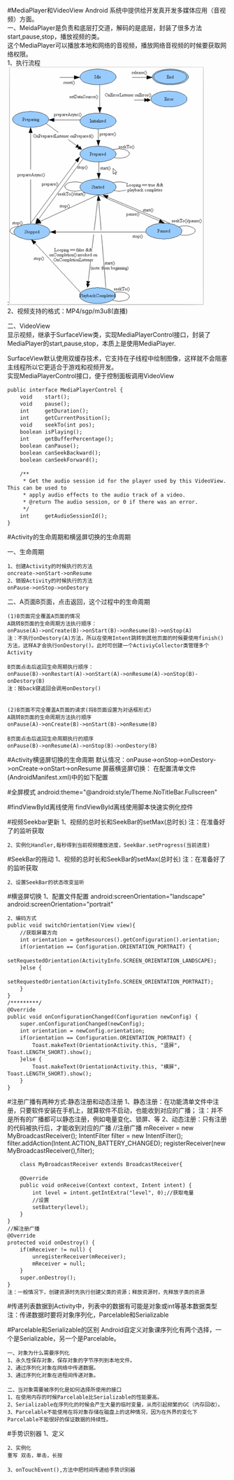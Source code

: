 #MediaPlayer和VideoView
Android 系统中提供给开发真开发多媒体应用（音视频）方面。</br>
一、MeidaPlayer是负责和底层打交道，解码的是底层，封装了很多方法start,pause,stop，播放视频的类。</br>
这个MediaPlayer可以播放本地和网络的音视频，播放网络音视频的时候要获取网络权限。</br>
1、执行流程</br>:![image](note_resource/MediaPlayer.PNG)</br>
2、视频支持的格式：MP4/sgp/m3u8(直播)</br>


二、VideoView</br>
显示视频，继承于SurfaceView类，实现MediaPlayerControl接口，封装了MediaPlayer的start,pause,stop，本质上是使用MediaPlayer.

SurfaceView默认使用双缓存技术，它支持在子线程中绘制图像，这样就不会阻塞主线程所以它更适合于游戏和视频开发。</br>
实现MediaPlayerControl接口，便于控制面板调用VideoView

    public interface MediaPlayerControl {
        void    start();
        void    pause();
        int     getDuration();
        int     getCurrentPosition();
        void    seekTo(int pos);
        boolean isPlaying();
        int     getBufferPercentage();
        boolean canPause();
        boolean canSeekBackward();
        boolean canSeekForward();

        /**
         * Get the audio session id for the player used by this VideoView. This can be used to
         * apply audio effects to the audio track of a video.
         * @return The audio session, or 0 if there was an error.
         */
        int     getAudioSessionId();
    }


#Activity的生命周期和横竖屏切换的生命周期

一、生命周期

    1、创建Activity的时候执行的方法
	oncreate->onStart->onResume
    2、销毁Activity的时候执行的方法
	onPause->onStop->onDestory


二、A页面B页面，点击返回，这个过程中的生命周期
    
    (1)B页面完全覆盖A页面的情况
    A跳转B页面的生命周期方法执行顺序：
	onPause(A)->onCreate(B)->onStart(B)->onResume(B)->onStop(A)
	注：不执行onDestory(A)方法，所以在使用Intent跳转到其他页面的时候要使用finish()方法，这样A才会执行onDestory()。此时可创建一个ActiviyCollector类管理多个Activity
    
    B页面点击后返回生命周期执行顺序：
	onPause(B)->onRestart(A)->onStart(A)->onResume(A)->onStop(B)-onDestory(B)
	注：按back键返回会调用onDestory()
    

    (2)B页面不完全覆盖A页面的请求(将B页面设置为对话框形式)
    A跳转B页面的生命周期方法执行顺序
	onPause(A)->onCreate(B)->onStart(B)->onResume(B)

    B页面点击后返回生命周期执行的顺序
	onPause(B)->onResume(A)->onStop(B)->onDestory(B)

#Activity横竖屏切换的生命周期
    默认情况：onPause->onStop->onDestory->onCreate->onStart->onResume
	屏蔽横竖屏切换：
	在配置清单文件(AndroidManifest.xml)中的<Activity />如下配置
	<activity
            android:name=".activity.SystemVideoPlayer"
            android:configChanges="orientation|screenSize|keyboardHidden"
            ></activity>

#全屏模式
    android:theme="@android:style/Theme.NoTitleBar.Fullscreen"

#findViewById离线使用
findViewById离线使用脚本快速实例化控件

#视频Seekbar更新
    1、视频的总时长和SeekBar的setMax(总时长)
	注：在准备好了的监听获取	

    2、实例化Handler,每秒得到当前视频播放进度，SeekBar.setProgress(当前进度)

#SeekBar的拖动
    1、视频的总时长和SeekBar的setMax(总时长)
	注：在准备好了的监听获取	

	2、设置SeekBar的状态改变监听

#横竖屏切换
    1、配置文件配置
	android:screenOrientation="landscape"<!--横屏-->
	android:screenOrientation="portrait"<!--竖屏-->
    
    2、编码方式
	public void switchOrientation(View view){
        //获取屏幕方向
        int orientation = getResources().getConfiguration().orientation;
        if(orientation == Configuration.ORIENTATION_PORTRAIT) {
            setRequestedOrientation(ActivityInfo.SCREEN_ORIENTATION_LANDSCAPE);
        }else {
            setRequestedOrientation(ActivityInfo.SCREEN_ORIENTATION_PORTRAIT);
        }
    }
	/*********/
	@Override
    public void onConfigurationChanged(Configuration newConfig) {
        super.onConfigurationChanged(newConfig);
        int orientation = newConfig.orientation;
        if(orientation == Configuration.ORIENTATION_PORTRAIT) {
            Toast.makeText(OrientationActivity.this, "竖屏", Toast.LENGTH_SHORT).show();
        }else {
            Toast.makeText(OrientationActivity.this, "横屏", Toast.LENGTH_SHORT).show();
        }
    }
    
#注册广播有两种方式:静态注册和动态注册
    1、静态注册：在功能清单文件中注册，只要软件安装在手机上，就算软件不启动，也能收到对应的广播；
	注：并不是所有的广播都可以静态注册，例如电量变化、锁屏、等
    2、动态注册：只有注册的代码被执行后，才能收到对应的广播
	//注册广播
        mReceiver = new MyBroadcastReceiver();
        IntentFilter filter = new IntentFilter();
        filter.addAction(Intent.ACTION_BATTERY_CHANGED);
        registerReceiver(new MyBroadcastReceiver(),filter);
	
		class MyBroadcastReceiver extends BroadcastReceiver{

        @Override
        public void onReceive(Context context, Intent intent) {
            int level = intent.getIntExtra("level", 0);//获取电量
            //设置
            setBattery(level);
        }
    }
	//解注册广播
	@Override
    protected void onDestroy() {
        if(mReceiver != null) {
            unregisterReceiver(mReceiver);
            mReceiver = null;
        }
        super.onDestroy();
    }
	注：一般情况下，创建资源时先执行创建父类的资源；释放资源时，先释放子类的资源

#传递列表数据到Activity中，列表中的数据有可能是对象或int等基本数据类型
    注：传递数据时要将对象序列化，Parcelable和Serializable

#Parcelable和Serializable的区别
    Android自定义对象课序列化有两个选择，一个是Serializable，另一个是Parcelable。

	一、对象为什么需要序列化
	1、永久性保存对象，保存对象的字节序列到本地文件。
	2、通过序列化对象在网络中传递数据。
	3、通过序列化对象在进程间传递对象。

	二、当对象需要被序列化是如何选择所使用的接口
	1、在使用内存的时候Parcelable比Serializable的性能要高。
	2、Serializable在序列化的时候会产生大量的临时变量，从而引起频繁的GC（内存回收）。
	3、Parcelable不能使用在将对象存储在磁盘上的这种情况，因为在外界的变化下Parcelable不能很好的保证数据的持续性。

#手势识别器
    1、定义
	
	2、实例化
	重写 双击，单击，长按

	3、onTouchEvent(),方法中把时间传递给手势识别器
    
    
	
    